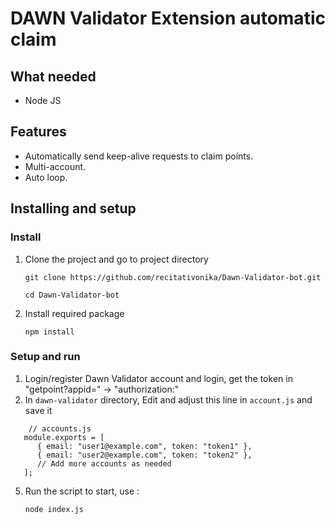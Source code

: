 # DAWN Validator Extension automatic claim

## What needed
- Node JS

## Features

- Automatically send keep-alive requests to claim points.
- Multi-account.
- Auto loop.


## Installing and setup

### Install
1. Clone the project and go to project directory
   ```
   git clone https://github.com/recitativonika/Dawn-Validator-bot.git
   ```
   ```
   cd Dawn-Validator-bot
   ```
2. Install required package
   ```
   npm install
   ```
### Setup and run

1. Login/register Dawn Validator account and login, get the token in "getpoint?appid=" -> "authorization:"
2. In `dawn-validator` directory, Edit and adjust this line in `account.js` and save it
```
	// accounts.js
   module.exports = [
      { email: "user1@example.com", token: "token1" },
      { email: "user2@example.com", token: "token2" },
      // Add more accounts as needed
   ];
```
5. Run the script to start, use :
    ```
    node index.js
    ```
